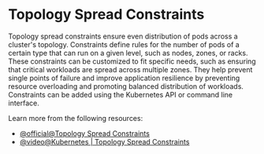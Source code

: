 # Topology Spread Constraints

Topology spread constraints ensure even distribution of pods across a cluster's topology. Constraints define rules for the number of pods of a certain type that can run on a given level, such as nodes, zones, or racks. These constraints can be customized to fit specific needs, such as ensuring that critical workloads are spread across multiple zones. They help prevent single points of failure and improve application resilience by preventing resource overloading and promoting balanced distribution of workloads. Constraints can be added using the Kubernetes API or command line interface.

Learn more from the following resources:

- [@official@Topology Spread Constraints](https://kubernetes.io/docs/concepts/scheduling-eviction/topology-spread-constraints/)
- [@video@Kubernetes | Topology Spread Constraints](https://www.youtube.com/watch?v=joRrWJ6bwvE)
